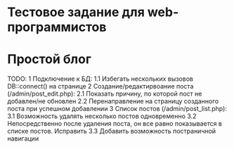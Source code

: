 Тестовое задание для web-программистов
====

Простой блог
=====

TODO:
1 Подключение к БД:
1.1 Избегать нескольких вызовов DB::connect() на странице
2 Создание/редактирвоание поста (/admin/post_edit.php):
2.1 Показать причину, по которой пост не добавлен/не обновлен
2.2 Перенаправление на страницу созданного поста при успешном добавлении
3 Список постов (/admin/post_list.php):
3.1 Возможность удалять несколько постов одновременно
3.2 Непосредственно после удаления поста, он все равно показывается в списке постов. Исправить
3.3 Добавить возможность постраничной навигации